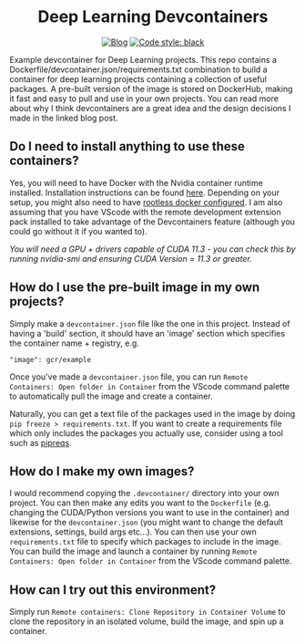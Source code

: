 <div align="center">

# Deep Learning Devcontainers

[![Blog](http://img.shields.io/badge/Blog-Post-c044ce.svg)](https://charl-ai.github.io/Deep-Learning-Devcontainers/)
[![Code style: black](https://img.shields.io/badge/code%20style-black-000000.svg)](https://github.com/psf/black)

</div>

Example devcontainer for Deep Learning projects. This repo contains a Dockerfile/devcontainer.json/requirements.txt combination to build a container for deep learning projects containing a collection of useful packages. A pre-built version of the image is stored on DockerHub, making it fast and easy to pull and use in your own projects. You can read more about why I think devcontainers are a great idea and the design decisions I made in the linked blog post.

## Do I need to install anything to use these containers?

Yes, you will need to have Docker with the Nvidia container runtime installed. Installation instructions can be found [here](https://docs.nvidia.com/datacenter/cloud-native/container-toolkit/install-guide.html#docker). Depending on your setup, you might also need to have [rootless docker configured](https://docs.docker.com/engine/security/rootless/). I am also assuming that you have VScode with the remote development extension pack installed to take advantage of the Devcontainers feature (although you could go without it if you wanted to).

*You will need a GPU + drivers capable of CUDA 11.3 - you can check this by running nvidia-smi and ensuring CUDA Version = 11.3 or greater.*

## How do I use the pre-built image in my own projects?

Simply make a `devcontainer.json` file like the one in this project. Instead of having a 'build' section, it should have an 'image' section which specifies the container name + registry, e.g.

`"image": gcr/example`

Once you've made a `devcontainer.json` file, you can run `Remote Containers: Open folder in Container` from the VScode command palette to automatically pull the image and create a container.

Naturally, you can get a text file of the packages used in the image by doing `pip freeze > requirements.txt`. If you want to create a requirements file which only includes the packages you actually use, consider using a tool such as [pipreqs](https://pypi.org/project/pipreqs/).

## How do I make my own images?

I would recommend copying the `.devcontainer/` directory into your own project. You can then make any edits you want to the `Dockerfile` (e.g. changing the CUDA/Python versions you want to use in the container) and likewise for the `devcontainer.json` (you might want to change the default extensions, settings, build args etc...). You can then use your own `requirements.txt` file to specify which packages to include in the image. You can build the image and launch a container by running `Remote Containers: Open folder in Container` from the VScode command palette.

## How can I try out this environment?

Simply run `Remote containers: Clone Repository in Container Volume` to clone the repository in an isolated volume, build the image, and spin up a container.
